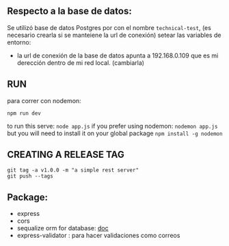 ## Respecto a la base de datos:

Se utilizó base de datos Postgres por con el nombre `technical-test`, (es necesario crearla si se manteiene la url de conexión)
setear las variables de entorno:
- la url de conexión de la base de datos apunta a 192.168.0.109 que es mi derección dentro de mi red local. (cambiarla)

## RUN

para correr con nodemon:
```
npm run dev
```


to run this serve:
`node app.js`
if you prefer using nodemon:
`nodemon app.js`
but you will need to install it on your global package
`npm install -g nodemon`

## CREATING A RELEASE TAG

```
git tag -a v1.0.0 -m "a simple rest server"
git push --tags
```

## Package:

- express
- cors
- sequalize orm for database: [doc](https://sequelize.org/docs/v6/getting-started/)
- express-validator : para hacer validaciones como correos

